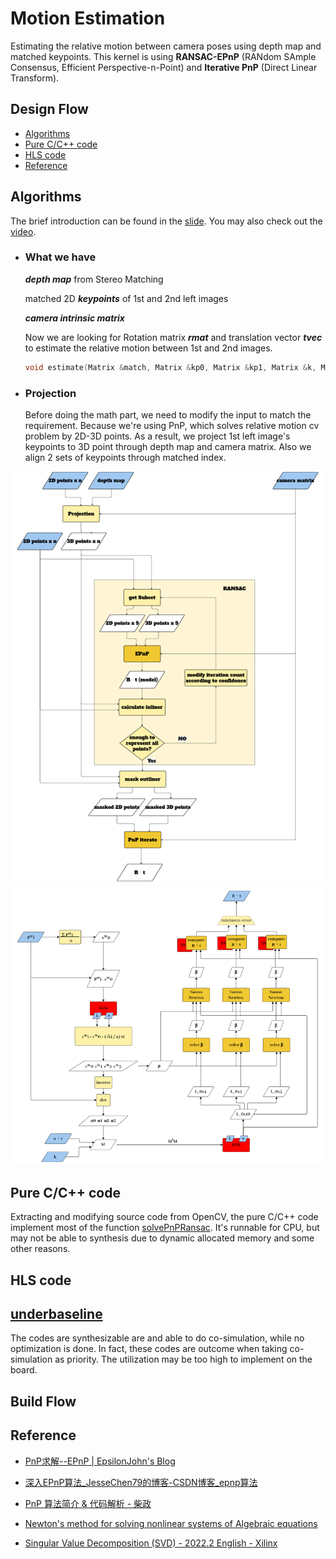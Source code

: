 # **Motion Estimation**
Estimating the relative motion between camera poses using depth map and matched keypoints. This kernel is using **RANSAC-EPnP** (RANdom SAmple Consensus, Efficient Perspective-n-Point) and **Iterative PnP** (Direct Linear Transform).


## **Design Flow**
- [Algorithms](#algorithms)    
- [Pure C/C++ code](./c-src)
- [HLS code](./hls-src/)
- [Reference](#reference)

## **Algorithms**
The brief introduction can be found in the [slide](./doc/motion_estimation.pdf). You may also check out the [video](https://youtu.be/1_DqewUjm7Q).

- ### What we have
  ***depth map*** from Stereo Matching

  matched 2D ***keypoints*** of 1st and 2nd left images

  ***camera intrinsic matrix*** 

  Now we are looking for Rotation matrix ***rmat*** and translation vector ***tvec*** to estimate the relative motion between 1st and 2nd images. 

  ```cpp
  void estimate(Matrix &match, Matrix &kp0, Matrix &kp1, Matrix &k, Matrix &depth, Matrix &rmat, Matrix &tvec);
  ```

- ### Projection
  Before doing the math part, we need to modify the input to match the requirement. Because we're using PnP, which solves relative motion cv problem by 2D-3D points. As a result, we project 1st left image's keypoints to 3D point through depth map and camera matrix. Also we align 2 sets of keypoints through matched index.

<p align="center">
  <img src="./img/Motion%20Estimation%20block%20diagram.png" />
  <img src="./img/EPnP%20block%20diagram.png" />
</p>

## **Pure C/C++ code**
Extracting and modifying source code from OpenCV, the pure C/C++ code implement most of the function [solvePnPRansac](https://docs.opencv.org/4.x/d5/d1f/calib3d_solvePnP.html). It's runnable for CPU, but may not be able to synthesis due to dynamic allocated memory and some other reasons.

## **HLS code**
## [underbaseline](./hls-src/c-synth_underbaseline)
The codes are synthesizable are and able to do co-simulation, while no optimization is done. In fact, these codes are outcome when taking co-simulation as priority. The utilization may be too high to implement on the board. 

## Build Flow

## **Reference**
- [PnP求解--EPnP | EpsilonJohn's Blog](http://epsilonjohn.club/2020/02/26/SLAM%E4%BB%A3%E7%A0%81%E8%AF%BE%E7%A8%8B/PnP%E6%B1%82%E8%A7%A3-EPnP/#epnp)
- [深入EPnP算法_JesseChen79的博客-CSDN博客_epnp算法](https://blog.csdn.net/jessecw79/article/details/82945918)
- [PnP 算法简介 & 代码解析 - 柴政](https://youtu.be/EX8Y9kB1sSw)
- [Newton's method for solving nonlinear systems of Algebraic equations](https://youtu.be/zPDp_ewoyhM)

- [Singular Value Decomposition (SVD) - 2022.2 English - Xilinx](https://docs.xilinx.com/r/en-US/Vitis_Libraries/quantitative_finance/guide_L1/SVD/SVD.html)
